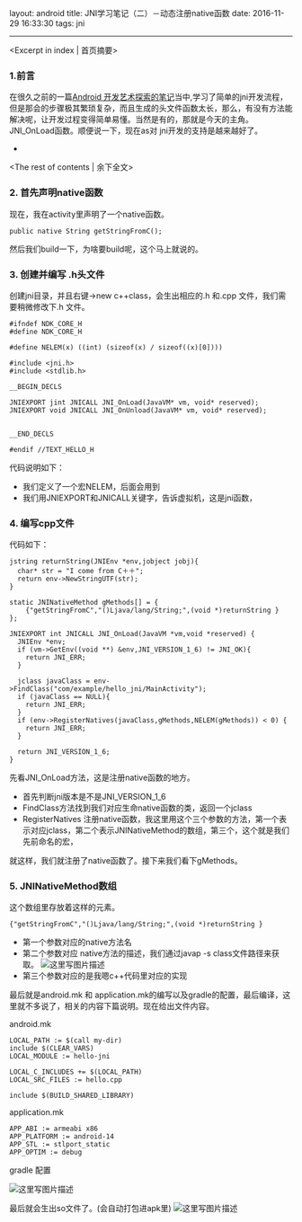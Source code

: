 layout: android
title: JNI学习笔记（二）－动态注册native函数
date: 2016-11-29 16:33:30
tags: jni

---
<Excerpt in index | 首页摘要> 

### 1.前言

在很久之前的一篇[Android 开发艺术探索的笔记](http://blog.csdn.net/qq_21430549/article/details/49535483)当中,学习了简单的jni开发流程，但是那会的步骤极其繁琐复杂，而且生成的头文件函数太长，那么，有没有方法能解决呢，让开发过程变得简单易懂。当然是有的，那就是今天的主角。JNI_OnLoad函数。顺便说一下，现在as对 jni开发的支持是越来越好了。
+ <!-- more -->
<The rest of contents | 余下全文>

### 2. 首先声明native函数

现在，我在activity里声明了一个native函数。
```
public native String getStringFromC();
```

然后我们build一下，为啥要build呢，这个马上就说的。

### 3. 创建并编写 .h头文件

创建jni目录，并且右键->new c++class，会生出相应的.h 和.cpp 文件，我们需要稍微修改下.h 文件。
```
#ifndef NDK_CORE_H
#define NDK_CORE_H

#define NELEM(x) ((int) (sizeof(x) / sizeof((x)[0])))

#include <jni.h>
#include <stdlib.h>

__BEGIN_DECLS

JNIEXPORT jint JNICALL JNI_OnLoad(JavaVM* vm, void* reserved);
JNIEXPORT void JNICALL JNI_OnUnload(JavaVM* vm, void* reserved);


__END_DECLS

#endif //TEXT_HELLO_H

```

代码说明如下：

*  我们定义了一个宏NELEM，后面会用到
*  我们用JNIEXPORT和JNICALL关键字，告诉虚拟机，这是jni函数，

### 4. 编写cpp文件

代码如下：
```
jstring returnString(JNIEnv *env,jobject jobj){
  char* str = "I come from C＋＋";
  return env->NewStringUTF(str);
}

static JNINativeMethod gMethods[] = {
    {"getStringFromC","()Ljava/lang/String;",(void *)returnString }
};

JNIEXPORT int JNICALL JNI_OnLoad(JavaVM *vm,void *reserved) {
  JNIEnv *env;
  if (vm->GetEnv((void **) &env,JNI_VERSION_1_6) != JNI_OK){
    return JNI_ERR;
  }

  jclass javaClass = env->FindClass("com/example/hello_jni/MainActivity");
  if (javaClass == NULL){
    return JNI_ERR;
  }
  if (env->RegisterNatives(javaClass,gMethods,NELEM(gMethods)) < 0) {
    return JNI_ERR;
  }

  return JNI_VERSION_1_6;
}
```
先看JNI_OnLoad方法，这是注册native函数的地方。

*  首先判断jni版本是不是JNI_VERSION_1_6
*  FindClass方法找到我们对应生命native函数的类，返回一个jclass
*  RegisterNatives 注册native函数，我这里用这个三个参数的方法，第一个表示对应jclass，第二个表示JNINativeMethod的数组，第三个，这个就是我们先前命名的宏，

就这样，我们就注册了native函数了。接下来我们看下gMethods。

### 5. JNINativeMethod数组

这个数组里存放着这样的元素。
```
{"getStringFromC","()Ljava/lang/String;",(void *)returnString }
```

* 第一个参数对应的native方法名
* 第二个参数对应 native方法的描述，我们通过javap -s class文件路径来获取。
![这里写图片描述](http://img.blog.csdn.net/20161126110049266)
* 第三个参数对应的是我嗯c++代码里对应的实现

最后就是android.mk 和 application.mk的编写以及gradle的配置，最后编译，这里就不多说了，相关的内容下篇说明。现在给出文件内容。

android.mk

```
LOCAL_PATH := $(call my-dir)
include $(CLEAR_VARS)
LOCAL_MODULE := hello-jni

LOCAL_C_INCLUDES += $(LOCAL_PATH)
LOCAL_SRC_FILES := hello.cpp

include $(BUILD_SHARED_LIBRARY)
```

application.mk

```
APP_ABI := armeabi x86
APP_PLATFORM := android-14
APP_STL := stlport_static
APP_OPTIM := debug
```

gradle 配置

![这里写图片描述](http://img.blog.csdn.net/20161126110601745)

最后就会生出so文件了。(会自动打包进apk里)
![这里写图片描述](http://img.blog.csdn.net/20161126110719106)


